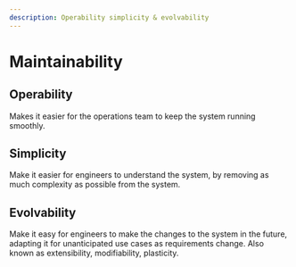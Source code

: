 ```yaml
---
description: Operability simplicity & evolvability
---
```


# Maintainability

## Operability

Makes it easier for the operations team to keep the system running smoothly.

## Simplicity

Make it easier for engineers to understand the system, by removing as much complexity as possible from the system.

## Evolvability

Make it easy for engineers to make the changes to the system in the future, adapting it for unanticipated use cases as requirements change. Also known as extensibility, modifiability, plasticity.
